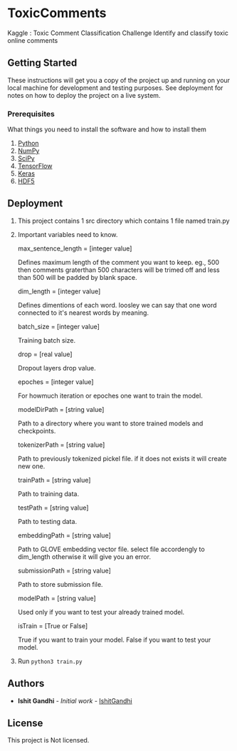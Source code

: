 # ToxicComments
Kaggle : Toxic Comment Classification Challenge Identify and classify toxic online comments

## Getting Started

These instructions will get you a copy of the project up and running on your local machine for development and testing purposes. See deployment for notes on how to deploy the project on a live system.

### Prerequisites

What things you need to install the software and how to install them
1. [Python](http://docs.python-guide.org/en/latest/starting/install3/linux/)
2. [NumPy](http://www.numpy.org/)
3. [SciPy](https://www.scipy.org/)
4. [TensorFlow](https://www.tensorflow.org/)
5. [Keras](https://keras.io/)
6. [HDF5](https://support.hdfgroup.org/HDF5/)



## Deployment

1. This project contains 1 src directory which contains 1 file named train.py

2. Important variables need to know.

	max_sentence_length = [integer value]
	
	Defines maximum length of the comment you want to keep. eg., 500 then comments graterthan 500 characters will be trimed off and less than 500 will be padded by blank space.
  
	dim_length = [integer value]
	
	Defines dimentions of each word. loosley we can say that one word connected to it's nearest words by meaning.
 
	batch_size = [integer value]
	
	Training batch size.
  
	drop = [real value]
	
	Dropout layers drop value.
	
	epoches = [integer value]
	
	For howmuch iteration or epoches one want to train the model.
	
	modelDirPath = [string value]
	
	Path to a directory where you want to store trained models and checkpoints.
  
	tokenizerPath = [string value]
	
	Path to previously tokenized pickel file. if it does not exists it will create new one.
  
	trainPath = [string value]
	
	Path to training data.
  
	testPath = [string value]
	
	Path to testing data.
  
	embeddingPath = [string value]
	
	Path to GLOVE embedding vector file. select file accordengly to dim_length otherwise it will give you an error.
  
	submissionPath = [string value]
	
	Path to store submission file.

	modelPath = [string value]
	
	Used only if you want to test your already trained model.

	isTrain = [True or False]
	
	True if you want to train your model.
	False if you want to test your model.

3. Run `python3 train.py` 


## Authors

* **Ishit Gandhi** - *Initial work* - [IshitGandhi](https://github.com/itgandhi)


## License

This project is Not licensed.
